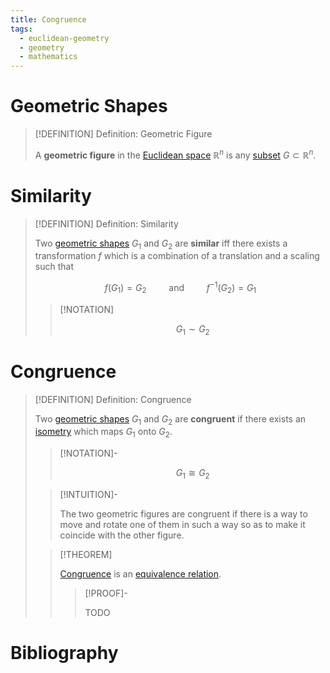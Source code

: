 ```yaml
---
title: Congruence
tags:
  - euclidean-geometry
  - geometry
  - mathematics
---
```


# Geometric Shapes

>[!DEFINITION] Definition: Geometric Figure
>
>A **geometric figure** in the [Euclidean space](../../Analysis/Real%20Analysis/The%20Topology%20of%20Euclidean%20Space.md) $\mathbb{R}^n$ is any [subset](../../Set%20Theory/Sets.md) $G \subset \mathbb{R}^n$.
>

# Similarity

>[!DEFINITION] Definition: Similarity
>
>Two [geometric shapes](Geometric%20Shapes.md) $G_1$ and $G_2$ are **similar** iff there exists a transformation $f$ which is a combination of a translation and a scaling such that
>
>$$
>f(G_1) = G_2 \qquad \text{ and } \qquad f^{-1}(G_2) = G_1
>$$
>
>>[!NOTATION]
>>
>>$$
>>G_1 \sim G_2
>>$$
>>
>

# Congruence

>[!DEFINITION] Definition: Congruence
>
>Two [geometric shapes](Geometric%20Shapes.md) $G_1$ and $G_2$ are **congruent** if there exists an [isometry](../../Topology/Metric%20Spaces/Isometry.md) which maps $G_1$ onto $G_2$.
>
>>[!NOTATION]-
>>
>>$$
>>G_1 \cong G_2
>>$$
>>
>
>>[!INTUITION]-
>>
>>The two geometric figures are congruent if there is a way to move and rotate one of them in such a way so as to make it coincide with the other figure.
>>
>
>>[!THEOREM]
>>
>>[Congruence](Congruence.md) is an [equivalence relation](../../Set%20Theory/Relations/Equivalence%20Relation.md).
>>
>>>[!PROOF]-
>>>
>>>TODO
>>>
>>
>

# Bibliography
